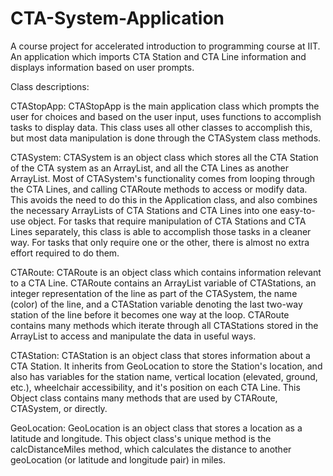 # CTA-System-Application

A course project for accelerated introduction to programming course at IIT. An application which imports CTA Station and CTA Line information and displays information based on user prompts.


Class descriptions:

CTAStopApp: CTAStopApp is the main application class which prompts the user for choices and based on the user input, uses functions to accomplish tasks to display data. This class uses all other classes to accomplish this, but most data manipulation is done through the CTASystem class methods.

CTASystem: CTASystem is an object class which stores all the CTA Station of the CTA system as an ArrayList, and all the CTA Lines as another ArrayList. Most of CTASystem's functionality comes from looping through the CTA Lines, and calling CTARoute methods to access or modify data. This avoids the need to do this in the Application class, and also combines the necessary ArrayLists of CTA Stations and CTA Lines into one easy-to-use object. For tasks that require manipulation of CTA Stations and CTA Lines separately, this class is able to accomplish those tasks in a cleaner way. For tasks that only require one or the other, there is almost no extra effort required to do them.

CTARoute: CTARoute is an object class which contains information relevant to a CTA Line. CTARoute contains an ArrayList variable of CTAStations, an integer representation of the line as part of the CTASystem, the name (color) of the line, and a CTAStation variable denoting the last two-way station of the line before it becomes one way at the loop. CTARoute contains many methods which iterate through all CTAStations stored in the ArrayList to access and manipulate the data in useful ways.

CTAStation: CTAStation is an object class that stores information about a CTA Station. It inherits from GeoLocation to store the Station's location, and also has variables for the station name, vertical location (elevated, ground, etc.), wheelchair accessibility, and it's position on each CTA Line. This Object class contains many methods that are used by CTARoute, CTASystem, or directly.

GeoLocation: GeoLocation is an object class that stores a location as a latitude and longitude. This object class's unique method is the calcDistanceMiles method, which calculates the distance to another geoLocation (or latitude and longitude pair) in miles.
